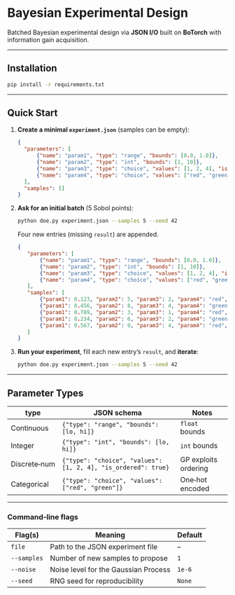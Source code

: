 # Bayesian Experimental Design

Batched Bayesian experimental design via **JSON I/O** built on **BoTorch** with information gain acquisition.

---

## Installation

```bash
pip install -r requirements.txt
```

---

## Quick Start

1. **Create a minimal `experiment.json`** (samples can be empty):

   ```json
   {
     "parameters": [
         {"name": "param1", "type": "range", "bounds": [0.0, 1.0]},
         {"name": "param2", "type": "int", "bounds": [1, 10]},
         {"name": "param3", "type": "choice", "values": [1, 2, 4], "is_ordered": true}
         {"name": "param4", "type": "choice", "values": ["red", "green"]},
     ],
     "samples": []
   }
   ```
2. **Ask for an initial batch** (5 Sobol points):

   ```bash
   python doe.py experiment.json --samples 5 --seed 42
   ```

   Four new entries (missing `result`) are appended.
   ```json
   {
      "parameters": [
          {"name": "param1", "type": "range", "bounds": [0.0, 1.0]},
          {"name": "param2", "type": "int", "bounds": [1, 10]},
          {"name": "param3", "type": "choice", "values": [1, 2, 4], "is_ordered": true},
          {"name": "param4", "type": "choice", "values": ["red", "green"]}
      ],
      "samples": [
          {"param1": 0.123, "param2": 5, "param3": 2, "param4": "red", "result": null},
          {"param1": 0.456, "param2": 8, "param3": 4, "param4": "green", "result": null},
          {"param1": 0.789, "param2": 3, "param3": 1, "param4": "red", "result": null},
          {"param1": 0.234, "param2": 6, "param3": 2, "param4": "green", "result": null},
          {"param1": 0.567, "param2": 9, "param3": 4, "param4": "red", "result": null}
      ]
   }
   ```
3. **Run your experiment**, fill each new entry’s `result`, and **iterate**:

   ```bash
   python doe.py experiment.json --samples 5 --seed 42
   ```

---

## Parameter Types

| type         | JSON schema                                                   | Notes                 |
| ------------ | ------------------------------------------------------------- | --------------------- |
| Continuous   | `{"type": "range", "bounds": [lo, hi]}`                       | `float` bounds        |
| Integer      | `{"type": "int", "bounds": [lo, hi]}`                         | `int` bounds          |
| Discrete‑num | `{"type": "choice", "values": [1, 2, 4], "is_ordered": true}` | GP exploits ordering  |
| Categorical  | `{"type": "choice", "values": ["red", "green"]}`              | One‑hot encoded       |

---

### Command‑line flags

| Flag(s)        | Meaning                               | Default |
| -------------- | ------------------------------------- | ------- |
| `file`         | Path to the JSON experiment file      | –       |
| `--samples`    | Number of new samples to propose      | `1`     |
| `--noise`      | Noise level for the Gaussian Process  | `1e-6`  |
| `--seed`       | RNG seed for reproducibility          | `None`  |